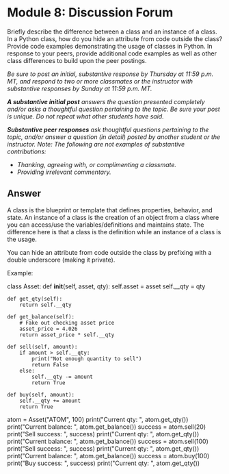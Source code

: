# Module 8: Discussion Forum

Briefly describe the difference between a class and an instance of a class. In a Python class, how do you hide an attribute from code outside the class? Provide code examples demonstrating the usage of classes in Python. In response to your peers, provide additional code examples as well as other class differences to build upon the peer postings.

*Be sure to post an initial, substantive response by Thursday at 11:59 p.m. MT, and respond to two or more classmates or the instructor with substantive responses by Sunday at 11:59 p.m. MT.*

***A substantive initial post** answers the question presented completely and/or asks a thoughtful question pertaining to the topic. Be sure your post is unique. Do not repeat what other students have said.*

***Substantive peer responses** ask thoughtful questions pertaining to the topic, and/or answer a question (in detail) posted by another student or the instructor. Note: The following are not examples of substantive contributions:*

- *Thanking, agreeing with, or complimenting a classmate.*
- *Providing irrelevant commentary.*

## Answer
A class is the blueprint or template that defines properties, behavior, and state. An instance of a class is the creation of an object from a class where you can access/use the variables/definitions and maintains state. The difference here is that a class is the definition while an instance of a class is the usage.

You can hide an attribute from code outside the class by prefixing with a double underscore (making it private).

Example:

class Asset:
    def __init__(self, asset, qty):
        self.asset = asset
        self.__qty = qty

    def get_qty(self):
        return self.__qty

    def get_balance(self):
        # Fake out checking asset price
        asset_price = 4.026
        return asset_price * self.__qty

    def sell(self, amount):
        if amount > self.__qty:
            print("Not enough quantity to sell")
            return False
        else:
            self.__qty -= amount
            return True
        
    def buy(self, amount):
        self.__qty += amount
        return True
    

atom = Asset("ATOM", 100)
print("Current qty: ", atom.get_qty())
print("Current balance: ", atom.get_balance())
success = atom.sell(20)
print("Sell success: ", success)
print("Current qty: ", atom.get_qty())
print("Current balance: ", atom.get_balance())
success = atom.sell(100)
print("Sell success: ", success)
print("Current qty: ", atom.get_qty())
print("Current balance: ", atom.get_balance())
success = atom.buy(100)
print("Buy success: ", success)
print("Current qty: ", atom.get_qty()) 